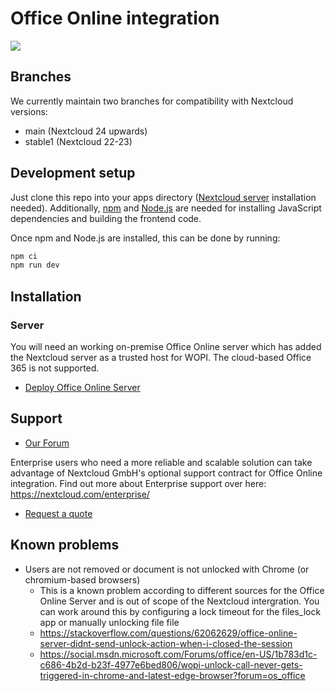 <!--
  - SPDX-FileCopyrightText: 2016-2024 Nextcloud GmbH and Nextcloud contributors
  - SPDX-FileCopyrightText: 2013-2016 ownCloud, Inc.
  - SPDX-License-Identifier: AGPL-3.0-or-later
-->
# Office Online integration

![](./screenshot.png)

## Branches

We currently maintain two branches for compatibility with Nextcloud versions:

- main (Nextcloud 24 upwards)
- stable1 (Nextcloud 22-23)

## Development setup

Just clone this repo into your apps directory ([Nextcloud server](https://github.com/nextcloud/server#running-master-checkouts) installation needed). Additionally, [npm](https://www.npmjs.com/) and [Node.js](https://nodejs.org/en/download/package-manager/) are needed for installing JavaScript dependencies and building the frontend code.

Once npm and Node.js are installed, this can be done by running:
```bash
npm ci
npm run dev
```

## Installation

### Server

You will need an working on-premise Office Online server which has added the Nextcloud server as a trusted host for WOPI. The cloud-based Office 365 is not supported.

- [Deploy Office Online Server](https://docs.microsoft.com/en-us/officeonlineserver/deploy-office-online-server)

## Support

- [Our Forum](https://help.nextcloud.com/c/apps/officeonline/173)

Enterprise users who need a more reliable and scalable solution can take advantage of Nextcloud GmbH's optional support contract for Office Online integration. Find out more about Enterprise support over here: https://nextcloud.com/enterprise/

- [Request a quote](https://nextcloud.com/enterprise/buy/)


## Known problems

- Users are not removed or document is not unlocked with Chrome (or chromium-based browsers)
  - This is a known problem according to different sources for the Office Online Server and is out of scope of the Nextcloud intergration. You can work around this by configuring a lock timeout for the files_lock app or manually unlocking file file
  - https://stackoverflow.com/questions/62062629/office-online-server-didnt-send-unlock-action-when-i-closed-the-session
  - https://social.msdn.microsoft.com/Forums/office/en-US/1b783d1c-c686-4b2d-b23f-4977e6bed806/wopi-unlock-call-never-gets-triggered-in-chrome-and-latest-edge-browser?forum=os_office
